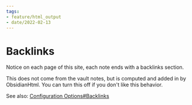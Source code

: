 ```yaml
---
tags:
- feature/html_output
- date/2022-02-13
---
```

   
# Backlinks   
Notice on each page of this site, each note ends with a backlinks section.    
   
This does not come from the vault notes, but is computed and added in by ObsidianHtml. You can turn this off if you don't like this behavior.   
   
See also: [Configuration Options#Backlinks](Configurations/Configuration%20Options.md#backlinks)